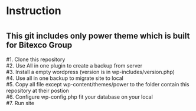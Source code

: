 # Instruction <br>
# <h2>This git includes only power theme which is built for Bitexco Group <br></h2>
#1. Clone this repository <br>
#2. Use All in one plugin to create a backup from server <br>
#3. Install a empty wordpress (version is in wp-includes/version.php) <br>
#4. Use all in one backup to migrate site to local <br>
#5. Copy all file except wp-content/themes/power to the folder contain this repository at their postion <br>
#6. Configure wp-config.php fit your database on your local <br>
#7. Run site <br>
